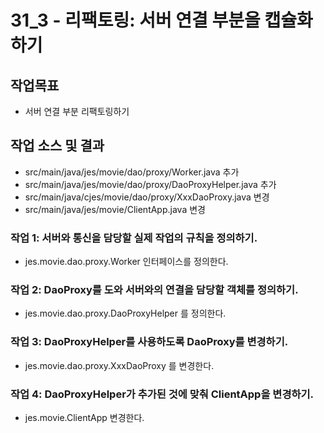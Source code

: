 # 31_3 - 리팩토링: 서버 연결 부분을 캡슐화하기

## 작업목표

- 서버 연결 부분 리팩토링하기

## 작업 소스 및 결과

- src/main/java/jes/movie/dao/proxy/Worker.java 추가
- src/main/java/jes/movie/dao/proxy/DaoProxyHelper.java 추가
- src/main/java/cjes/movie/dao/proxy/XxxDaoProxy.java 변경
- src/main/java/jes/movie/ClientApp.java 변경


### 작업 1: 서버와 통신을 담당할 실제 작업의 규칙을 정의하기.

- jes.movie.dao.proxy.Worker 인터페이스를 정의한다.

### 작업 2: DaoProxy를 도와 서버와의 연결을 담당할 객체를 정의하기. 

- jes.movie.dao.proxy.DaoProxyHelper 를 정의한다.

### 작업 3: DaoProxyHelper를 사용하도록 DaoProxy를 변경하기.

- jes.movie.dao.proxy.XxxDaoProxy 를 변경한다.

### 작업 4: DaoProxyHelper가 추가된 것에 맞춰 ClientApp을 변경하기.

- jes.movie.ClientApp 변경한다.
  
  
  
  
  
  
  
  
  
  